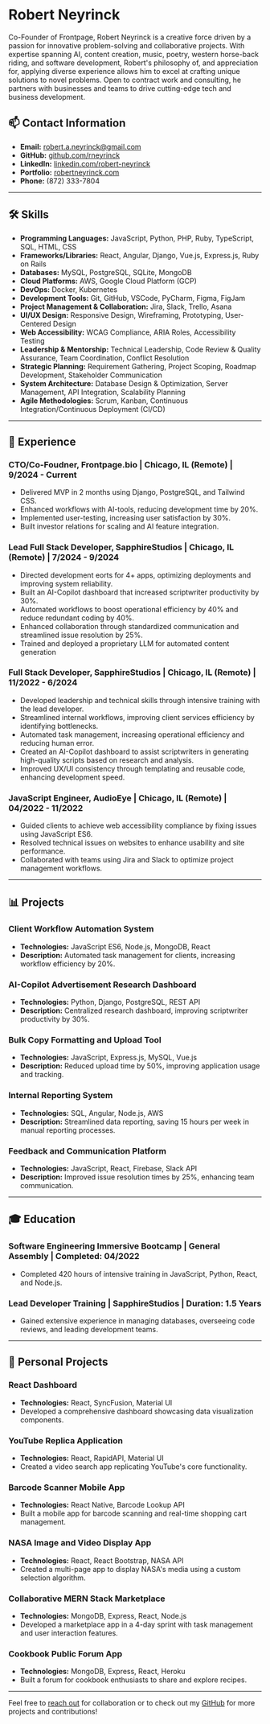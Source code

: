 <img align="center" src="https://komarev.com/ghpvc/?username=rneyrinck&style=flat-square&color=blue" alt=""/>

# Robert Neyrinck

Co-Founder of Frontpage, Robert Neyrinck is a creative force driven by a passion for innovative problem-solving and collaborative projects. With expertise spanning AI, content creation, music, poetry, western horse-back riding, and software development, Robert's philosophy of, and appreciation for, applying diverse experience allows him to excel at crafting unique solutions to novel problems. Open to contract work and consulting, he partners with businesses and teams to drive cutting-edge tech and business development.

## 📫 Contact Information
- **Email:** robert.a.neyrinck@gmail.com
- **GitHub:** [github.com/rneyrinck](https://github.com/rneyrinck)
- **LinkedIn:** [linkedin.com/robert-neyrinck](https://www.linkedin.com/in/robert-neyrinck/)
- **Portfolio:** [robertneyrinck.com](https://www.notion.so/The-Neyrinck-Project-Repo-14029041a1ce80e9be4fe129903c0032)
- **Phone:** (872) 333-7804

---

## 🛠 Skills

- **Programming Languages:** JavaScript, Python, PHP, Ruby, TypeScript, SQL, HTML, CSS
- **Frameworks/Libraries:** React, Angular, Django, Vue.js, Express.js, Ruby on Rails
- **Databases:** MySQL, PostgreSQL, SQLite, MongoDB
- **Cloud Platforms:** AWS, Google Cloud Platform (GCP)
- **DevOps:** Docker, Kubernetes
- **Development Tools:** Git, GitHub, VSCode, PyCharm, Figma, FigJam
- **Project Management & Collaboration:** Jira, Slack, Trello, Asana
- **UI/UX Design:** Responsive Design, Wireframing, Prototyping, User-Centered Design
- **Web Accessibility:** WCAG Compliance, ARIA Roles, Accessibility Testing
- **Leadership & Mentorship:** Technical Leadership, Code Review & Quality Assurance, Team Coordination, Conflict Resolution
- **Strategic Planning:** Requirement Gathering, Project Scoping, Roadmap Development, Stakeholder Communication
- **System Architecture:** Database Design & Optimization, Server Management, API Integration, Scalability Planning
- **Agile Methodologies:** Scrum, Kanban, Continuous Integration/Continuous Deployment (CI/CD)

---

## 💼 Experience

### CTO/Co-Foudner, Frontpage.bio | Chicago, IL (Remote) | 9/2024 - Current
- Delivered MVP in 2 months using Django, PostgreSQL, and Tailwind CSS.
- Enhanced workflows with AI-tools, reducing development time by 20%.
- Implemented user-testing, increasing user satisfaction by 30%.
- Built investor relations for scaling and AI feature integration.

### Lead Full Stack Developer, SapphireStudios | Chicago, IL (Remote) | 7/2024 - 9/2024
- Directed development eorts for 4+ apps, optimizing deployments and improving system reliability.
- Built an AI-Copilot dashboard that increased scriptwriter productivity by 30%.
- Automated workflows to boost operational efficiency by 40% and reduce redundant coding by 40%.
- Enhanced collaboration through standardized communication and streamlined issue resolution by 25%.
- Trained and deployed a proprietary LLM for automated content generation

### Full Stack Developer, SapphireStudios | Chicago, IL (Remote) | 11/2022 - 6/2024
- Developed leadership and technical skills through intensive training with the lead developer.
- Streamlined internal workflows, improving client services efficiency by identifying bottlenecks.
- Automated task management, increasing operational efficiency and reducing human error.
- Created an AI-Copilot dashboard to assist scriptwriters in generating high-quality scripts based on research and analysis.
- Improved UX/UI consistency through templating and reusable code, enhancing development speed.

### JavaScript Engineer, AudioEye | Chicago, IL (Remote) | 04/2022 - 11/2022
- Guided clients to achieve web accessibility compliance by fixing issues using JavaScript ES6.
- Resolved technical issues on websites to enhance usability and site performance.
- Collaborated with teams using Jira and Slack to optimize project management workflows.

---

## 📊 Projects

### Client Workflow Automation System
- **Technologies:** JavaScript ES6, Node.js, MongoDB, React
- **Description:** Automated task management for clients, increasing workflow efficiency by 20%.
  
### AI-Copilot Advertisement Research Dashboard
- **Technologies:** Python, Django, PostgreSQL, REST API
- **Description:** Centralized research dashboard, improving scriptwriter productivity by 30%.

### Bulk Copy Formatting and Upload Tool
- **Technologies:** JavaScript, Express.js, MySQL, Vue.js
- **Description:** Reduced upload time by 50%, improving application usage and tracking.

### Internal Reporting System
- **Technologies:** SQL, Angular, Node.js, AWS
- **Description:** Streamlined data reporting, saving 15 hours per week in manual reporting processes.

### Feedback and Communication Platform
- **Technologies:** JavaScript, React, Firebase, Slack API
- **Description:** Improved issue resolution times by 25%, enhancing team communication.

---

## 🎓 Education

### Software Engineering Immersive Bootcamp | General Assembly | Completed: 04/2022
- Completed 420 hours of intensive training in JavaScript, Python, React, and Node.js.

### Lead Developer Training | SapphireStudios | Duration: 1.5 Years
- Gained extensive experience in managing databases, overseeing code reviews, and leading development teams.

---

## 🌟 Personal Projects

### React Dashboard
- **Technologies:** React, SyncFusion, Material UI
- Developed a comprehensive dashboard showcasing data visualization components.

### YouTube Replica Application
- **Technologies:** React, RapidAPI, Material UI
- Created a video search app replicating YouTube's core functionality.

### Barcode Scanner Mobile App
- **Technologies:** React Native, Barcode Lookup API
- Built a mobile app for barcode scanning and real-time shopping cart management.

### NASA Image and Video Display App
- **Technologies:** React, React Bootstrap, NASA API
- Created a multi-page app to display NASA's media using a custom selection algorithm.

### Collaborative MERN Stack Marketplace
- **Technologies:** MongoDB, Express, React, Node.js
- Developed a marketplace app in a 4-day sprint with task management and user interaction features.

### Cookbook Public Forum App
- **Technologies:** MongoDB, Express, React, Heroku
- Built a forum for cookbook enthusiasts to share and explore recipes.

---

Feel free to [reach out](mailto:robert.a.neyrinck@gmail.com) for collaboration or to check out my [GitHub](https://github.com/rneyrinck) for more projects and contributions!

